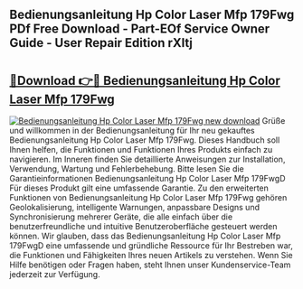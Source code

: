 ## Bedienungsanleitung Hp Color Laser Mfp 179Fwg PDf Free Download - Part-EOf Service Owner Guide - User Repair Edition rXltj

# <h2><a href="http://df3ozm.blite.top/?on=Bedienungsanleitung+Hp+Color+Laser+Mfp+179Fwg">🔗Download 👉🔴 Bedienungsanleitung Hp Color Laser Mfp 179Fwg</a></h2>

[![Bedienungsanleitung Hp Color Laser Mfp 179Fwg new download](https://i.imgur.com/lujVjoI.png)](http://df3ozm.blite.top/?on=Bedienungsanleitung+Hp+Color+Laser+Mfp+179Fwg)
Grüße und willkommen in der Bedienungsanleitung für Ihr neu gekauftes Bedienungsanleitung Hp Color Laser Mfp 179Fwg. Dieses Handbuch soll Ihnen helfen, die Funktionen und Funktionen Ihres Produkts einfach zu navigieren. Im Inneren finden Sie detaillierte Anweisungen zur Installation, Verwendung, Wartung und Fehlerbehebung. Bitte lesen Sie die Garantieinformationen Bedienungsanleitung Hp Color Laser Mfp 179FwgD Für dieses Produkt gilt eine umfassende Garantie. Zu den erweiterten Funktionen von Bedienungsanleitung Hp Color Laser Mfp 179Fwg gehören Geolokalisierung, intelligente Warnungen, anpassbare Designs und Synchronisierung mehrerer Geräte, die alle einfach über die benutzerfreundliche und intuitive Benutzeroberfläche gesteuert werden können. Wir glauben, dass das Bedienungsanleitung Hp Color Laser Mfp 179FwgD eine umfassende und gründliche Ressource für Ihr Bestreben war, die Funktionen und Fähigkeiten Ihres neuen Artikels zu verstehen. Wenn Sie Hilfe benötigen oder Fragen haben, steht Ihnen unser Kundenservice-Team jederzeit zur Verfügung.
